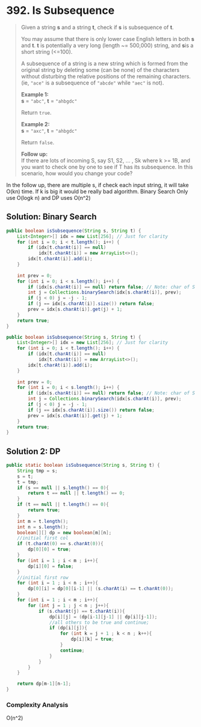 # 392. Is Subsequence

> Given a string **s** and a string **t**, check if **s** is subsequence of **t**.
>
> You may assume that there is only lower case English letters in both **s** and **t**. **t** is potentially a very long \(length ~= 500,000\) string, and **s**is a short string \(&lt;=100\).
>
> A subsequence of a string is a new string which is formed from the original string by deleting some \(can be none\) of the characters without disturbing the relative positions of the remaining characters. \(ie, `"ace"` is a subsequence of `"abcde"` while `"aec"` is not\).
>
> **Example 1:**  
> **s** = `"abc"`, **t** = `"ahbgdc"`
>
> Return `true`.
>
> **Example 2:**  
> **s** = `"axc"`, **t** = `"ahbgdc"`
>
> Return `false`.
>
> **Follow up:**  
> If there are lots of incoming S, say S1, S2, ... , Sk where k &gt;= 1B, and you want to check one by one to see if T has its subsequence. In this scenario, how would you change your code?

In the follow up, there are multiple s, if check each input string, it will take O\(kn\) time. If k is big it would be really bad algorithm. Binary Search Only use O\(logk n\) and DP uses O\(n^2\)

## Solution: Binary Search

```java
public boolean isSubsequence(String s, String t) {
    List<Integer>[] idx = new List[256]; // Just for clarity
    for (int i = 0; i < t.length(); i++) {
        if (idx[t.charAt(i)] == null)
            idx[t.charAt(i)] = new ArrayList<>();
        idx[t.charAt(i)].add(i);
    }
    
    int prev = 0;
    for (int i = 0; i < s.length(); i++) {
        if (idx[s.charAt(i)] == null) return false; // Note: char of S does NOT exist in T causing NPE
        int j = Collections.binarySearch(idx[s.charAt(i)], prev);
        if (j < 0) j = -j - 1;
        if (j == idx[s.charAt(i)].size()) return false;
        prev = idx[s.charAt(i)].get(j) + 1;
    }
    return true;
}
```

```java
public boolean isSubsequence(String s, String t) {
    List<Integer>[] idx = new List[256]; // Just for clarity
    for (int i = 0; i < t.length(); i++) {
        if (idx[t.charAt(i)] == null)
            idx[t.charAt(i)] = new ArrayList<>();
        idx[t.charAt(i)].add(i);
    }
    
    int prev = 0;
    for (int i = 0; i < s.length(); i++) {
        if (idx[s.charAt(i)] == null) return false; // Note: char of S does NOT exist in T causing NPE
        int j = Collections.binarySearch(idx[s.charAt(i)], prev);
        if (j < 0) j = -j - 1;
        if (j == idx[s.charAt(i)].size()) return false;
        prev = idx[s.charAt(i)].get(j) + 1;
    }
    return true;
}
```

## Solution 2: DP

```java
public static boolean isSubsequence(String s, String t) {
    String tmp = s;
    s = t;
    t = tmp;
    if (s == null || s.length() == 0){
        return t == null || t.length() == 0;
    }
    if (t == null || t.length() == 0){
        return true;
    }
    int m = t.length();
    int n = s.length();
    boolean[][] dp = new boolean[m][n];
    //initial first col
    if (t.charAt(0) == s.charAt(0)){
        dp[0][0] = true;
    }
    for (int i = 1 ; i < m ; i++){
        dp[i][0] = false;
    }
    //initial first row
    for (int i = 1 ; i < n ; i++){
        dp[0][i] = dp[0][i-1] || (s.charAt(i) == t.charAt(0));
    }
    for (int i = 1 ; i < m ; i++){
        for (int j = 1 ; j < n ; j++){
            if (s.charAt(j) == t.charAt(i)){
                dp[i][j] = (dp[i-1][j-1] || dp[i][j-1]);
                //all others to be true and continue;
                if (dp[i][j]){
                    for (int k = j + 1 ; k < n ; k++){
                        dp[i][k] = true;
                    }
                    continue;
                }
            }
        }
    }

    return dp[m-1][n-1];
}
```

### Complexity Analysis

O\(n^2\)

